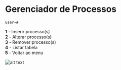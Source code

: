 # Gerenciador de Processos
```console
user~#
```
**1** - Inserir processo(s)<br/>
**2** - Alterar processo(s)<br/>
**3** - Remover processo(s)<br/>
**4** - Listar tabela<br/>
**5** - Voltar ao menu<br/>

![alt text](http://www.fatec.edu.br/wp-content/themes/fatec/img/logo-colorido.png)
